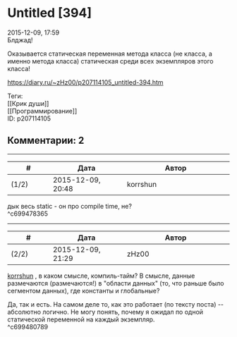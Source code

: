 Untitled [394]
==============

  
2015-12-09, 17:59  
 Блджад!   
   
 Оказывается статическая переменная метода класса (не класса, а именно метода класса) статическая среди всех экземпляров этого класса!   
  
<https://diary.ru/~zHz00/p207114105_untitled-394.htm>  
  
Теги:  
[[Крик души]]  
[[Программирование]]  
ID: p207114105  


Комментарии: 2
--------------

  


---



|         #         |              Дата              |                     Автор                     |           ID           |
| --- | --- | --- | --- |
| (1/2) | 2015-12-09, 20:48 | korrshun | c699478365 |

  
 дык весь static - он про compile time, не?   
 ^c699478365

---



|         #         |              Дата              |                     Автор                     |           ID           |
| --- | --- | --- | --- |
| (2/2) | 2015-12-09, 21:29 | zHz00 | c699480789 |

  
  [korrshun](http://Igel-kun.diary.ru "kimi wo shiranai monogatari")  , в каком смысле, компиль-тайм? В смысле, данные размечаются (размечаются!) в "области данных" (то, что раньше было сегментом данных), где константы и глобальные?   
   
 Да, так и есть. На самом деле то, как это работает (по тексту поста) -- абсолютно логично. Не могу понять, почему я ожидал по одной статической переменной на каждый экземпляр.   
 ^c699480789